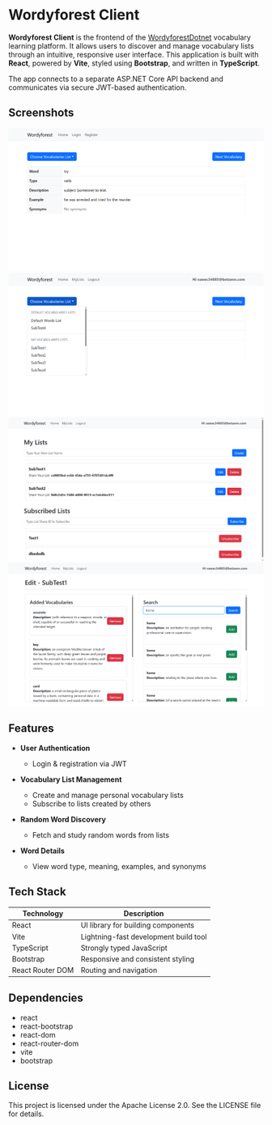 # Wordyforest Client

**Wordyforest Client** is the frontend of the
[WordyforestDotnet](https://github.com/cuberkam/WordyforestDotnet.git)
vocabulary learning platform. It allows users to discover and manage vocabulary
lists through an intuitive, responsive user interface. This application is built
with **React**, powered by **Vite**, styled using **Bootstrap**, and written in
**TypeScript**.

The app connects to a separate ASP.NET Core API backend and communicates via
secure JWT-based authentication.

## Screenshots

![1](screenshots/Screenshot_1.png) ![2](screenshots/Screenshot_2.png)
![3](screenshots/Screenshot_3.png) ![4](screenshots/Screenshot_4.png)

## Features

- **User Authentication**

  - Login & registration via JWT

- **Vocabulary List Management**

  - Create and manage personal vocabulary lists
  - Subscribe to lists created by others

- **Random Word Discovery**

  - Fetch and study random words from lists

- **Word Details**
  - View word type, meaning, examples, and synonyms

## Tech Stack

| Technology       | Description                           |
| ---------------- | ------------------------------------- |
| React            | UI library for building components    |
| Vite             | Lightning-fast development build tool |
| TypeScript       | Strongly typed JavaScript             |
| Bootstrap        | Responsive and consistent styling     |
| React Router DOM | Routing and navigation                |

## Dependencies

- react
- react-bootstrap
- react-dom
- react-router-dom
- vite
- bootstrap

## License

This project is licensed under the Apache License 2.0. See the LICENSE file for
details.
